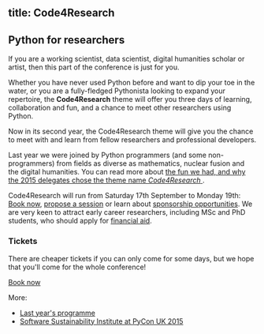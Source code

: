 title: Code4Research
---

## Python for researchers

If you are a working scientist, data scientist, digital humanities scholar or artist, then this part of the conference is just for you.

Whether you have never used Python before and want to dip your toe in the water, or you are a fully-fledged Pythonista looking to expand your repertoire, the **Code4Research** theme will offer you three days of learning, collaboration and fun, and a chance to meet other researchers using Python.

Now in its second year, the Code4Research theme will give you the chance to meet with and learn from fellow researchers and professional developers.

Last year we were joined by Python programmers (and some non-programmers) from fields as diverse as mathematics, nuclear fusion and the digital humanities. You can read more about
[the fun we had, and why the 2015 delegates chose the theme name *Code4Research* ](http://www.software.ac.uk/blog/2015-09-30-event-research-software-engineers-starts-and-ends-bang-pycon-uk).

Code4Research will run from Saturday 17th September to Monday 19th:
[Book now](/tickets/), [propose a session](/cfp/) or learn about [sponsorship opportunities](/sponsorship/).
We are very keen to attract early career researchers, including MSc and PhD students, who should apply for [financial aid](/financial-aid/).

### Tickets

There are cheaper tickets if you can only come for some days, but we hope that you'll come for the whole conference!

<a href="/tickets/" class="btn small">Book now</a>

More:

 * [Last year's programme](http://2015.pyconuk.org/science/)
 * [Software Sustainability Institute at PyCon UK 2015](http://www.software.ac.uk/blog/2015-09-30-event-research-software-engineers-starts-and-ends-bang-pycon-uk)
